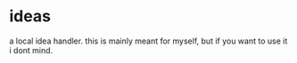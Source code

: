 # ideas

a local idea handler. this is mainly meant for myself, but if you want to use it i dont mind.